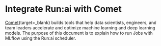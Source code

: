 # Integrate Run:ai with Comet

[Comet](https://www.comet.com/site/){target=_blank} builds tools that help data scientists, engineers, and team leaders accelerate and optimize machine learning and deep learning models. The purpose of this document is to explain how to run Jobs with MLflow using the Run:ai scheduler.
